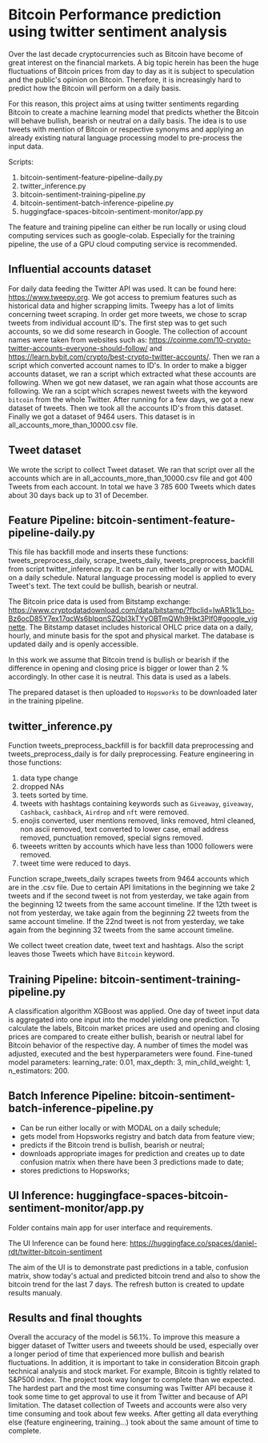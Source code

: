 # Bitcoin Performance prediction using twitter sentiment analysis

Over the last decade cryptocurrencies such as Bitcoin have become of great interest on the financial markets. 
A big topic herein has been the huge fluctuations of Bitcoin prices from day to day as it is subject to speculation and the public's opinion on Bitcoin.
Therefore, it is increasingly hard to predict how the Bitcoin will perform on a daily basis.

For this reason, this project aims at using twitter sentiments regarding Bitcoin to create a machine learning model that predicts whether the Bitcoin will behave bullish, bearish or neutral on a daily basis.
The idea is to use tweets with mention of Bitcoin or respective synonyms and applying an already existing natural language processing model to pre-process the input data.

Scripts:
1. bitcoin-sentiment-feature-pipeline-daily.py
2. twitter_inference.py
3. bitcoin-sentiment-training-pipeline.py
4. bitcoin-sentiment-batch-inference-pipeline.py
5. huggingface-spaces-bitcoin-sentiment-monitor/app.py

The feature and training pipeline can either be run locally or using cloud computing services such as google-colab. Especially for the training pipeline, the use of a GPU cloud computing service is recommended.

## Influential accounts dataset

For daily data feeding the Twitter API was used. It can be found here: https://www.tweepy.org. We got access to premium features such as historical data and higher scrapping limits.
Tweepy has a lot of limits concerning tweet scraping. In order get more tweets, we chose to scrap tweets from individual account ID's. The first step was to get such accounts, so we did some research in Google. The collection of account names were taken from websites such as: https://coinme.com/10-crypto-twitter-accounts-everyone-should-follow/ and https://learn.bybit.com/crypto/best-crypto-twitter-accounts/. Then we ran a script which converted account names to ID's. In order to make a bigger accounts dataset, we ran a script which extracted what these accounts are following. When we got new dataset, we ran again what those accounts are following. We ran a scipt which scrapes newest tweets with the keyword `bitcoin` from the whole Twitter. After running for a few days, we got a new dataset of tweets. Then we took all the accounts ID's from this dataset. Finally we got a dataset of 9464 users. This dataset is in all_accounts_more_than_10000.csv file.


## Tweet dataset
We wrote the script to collect Tweet dataset. We ran that script over all the accounts which are in all_accounts_more_than_10000.csv file and got 400 Tweets from each account. In total we have 3 785 600 Tweets which dates about 30 days back up to 31 of December.

## Feature Pipeline: bitcoin-sentiment-feature-pipeline-daily.py
This file has backfill mode and inserts these functions: tweets_preprocess_daily, scrape_tweets_daily, tweets_preprocess_backfill from script twitter_inference.py.
It can be run either locally or with MODAL on a daily schedule.
Natural language processing model is applied to every Tweet's text. The text could be bullish, bearish or neutral.

The Bitcoin price data is used from Bitstamp exchange: https://www.cryptodatadownload.com/data/bitstamp/?fbclid=IwAR1k1Lbo-Bz6ocD85Y7ex17qcWs6bIpqnSZQbI3kTYyOBTmQWh9Hkt3Plf0#google_vignette.
The Bitstamp dataset includes historical OHLC price data on a daily, hourly, and minute basis for the spot and physical market. The database is updated daily and is openly accessible.

In this work we assume that Bitcoin trend is bullish or bearish if the difference in opening and closing price is bigger or lower than 2 % accordingly. In other case it is neutral. This data is used as a labels.

The prepared dataset is then uploaded to `Hopsworks` to be downloaded later in the training pipeline.

## twitter_inference.py
Function tweets_preprocess_backfill is for backfill data preprocessing and tweets_preprocess_daily is for daily preprocessing. Feature engineering in those functions:
1. data type change
2. dropped NAs
3. teets sorted by time. 
4. tweets with hashtags containing keywords such as `Giveaway`, `giveaway`, `Cashback`, `cashback`, `Airdrop` and `nft` were removed.
5. enojis converted, user mentions removed, links removed, html cleaned, non ascii removed, text converted to lower case, email address removed, punctuation removed, special signs removed. 
6. tweeets written by accounts which have less than 1000 followers were removed.
7. tweet time were reduced to days.

Function scrape_tweets_daily scrapes tweets from 9464 accounts which are in the .csv file. Due to certain API limitations in the beginning we take 2 tweets and if the second tweet is not from yesterday, we take again from the beginning 12 tweets from the same account timeline. If the 12th tweet is not from yesterday, we take again from the beginning 22 tweets from the same account timeline. If the 22nd tweet is not from yesterday, we take again from the beginning 32 tweets from the same account timeline.

We collect tweet creation date, tweet text and hashtags. 
Also the script leaves those Tweets which have `Bitcoin` keyword.

## Training Pipeline: bitcoin-sentiment-training-pipeline.py
A classification algorithm XGBoost was applied. One day of tweet input data is aggregated into one input into the model yielding one prediction.
To calculate the labels, Bitcoin market prices are used and opening and closing prices are compared to create either bullish, bearish or neutral label for Bitcoin behavior of the respective day.
A number of times the model was adjusted, executed and the best hyperparameters were found. Fine-tuned model parameters: learning_rate: 0.01, max_depth: 3, min_child_weight: 1, n_estimators: 200.

## Batch Inference Pipeline: bitcoin-sentiment-batch-inference-pipeline.py
- Can be run either locally or with MODAL on a daily schedule;
- gets model from Hopsworks registry and batch data from feature view;
- predicts if the Bitcoin trend is bullish, bearish or neutral;
- downloads appropriate images for prediction and creates up to date confusion matrix when there have been 3 predictions made to date;
- stores predictions to Hopsworks;

## UI Inference: huggingface-spaces-bitcoin-sentiment-monitor/app.py

Folder contains main app for user interface and requirements.

The UI Inference can be found here: https://huggingface.co/spaces/daniel-rdt/twitter-bitcoin-sentiment

The aim of the UI is to demonstrate past predictions in a table, confusion matrix, show today's actual and predicted bitcoin trend and also to show the bitcoin trend for the last 7 days. The refresh button is created to update results manualy.

## Results and final thoughts
Overall the accuracy of the model is 56.1%. To improve this measure a bigger dataset of Twitter users and tweeets should be used, especially over a longer period of time that experienced more bullish and bearish fluctuations. In addition, it is important to take in consideration Bitcoin graph technical analysis and stock market. For example, Bitcoin is tightly related to S&P500 index.
The project took way longer to complete than we expected. The hardest part and the most time consuming was Twitter API because it took some time to get approval to use it from Twitter and because of API limitation. The dataset collection of Tweets and accounts were also very time consuming and took about few weeks. After getting all data everything else (feature engineering, training...) took about the same amount of time to complete. 